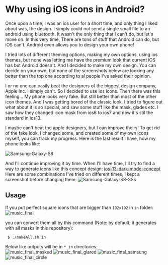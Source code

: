 # Why using iOS icons in Android?
Once upon a time, I was an ios user for a short time, and only thing I liked about was, the design. I simply could not send a single small file to an android using bluetooth. It wasn't the only thing that I can't do, but let's move on. In this very time, There are tons of stuff that Android can do, but iOS can't. Android even allows you to design your own phone!

I tried lots of different theming options, making my own options, using ios themes, but none was letting me have the premium look that current iOS has but Android doesn't. And I decided to make my own design. You can decide on your own, but none of the screenshots below are looking any better than the top one according to al people I've asked their opinion. 

I or no one can easily beat the designers of the biggest design company, Apple Inc. I simply can't. So I decided to use ios icons. Then there was this feeling... My phone looks very fake. But still better than most of the other icon themes. And I was getting bored of the classic look. I tried to figure out what about it is so special, and saw some stuff like the mask, glades etc. I saw how they changed icon mask from ios6 to ios7 and now it's stil the standard in ios13. 

I maybe can't beat the apple designers, but I can improve theirs! To get rid of the fake look, I changed some, and created some of my own icons myself, you can track my progress. Here is the last result I have, how my phone looks like:

![Samsung-Galaxy-S8](https://user-images.githubusercontent.com/9158844/65205951-a0d87280-da96-11e9-8b77-8ce742a8ce8c.png)

And I'll continue improving it by time. When I'll have time, I'll try to find a way to generate icons like this concept design: [ios-13-dark-mode-concept](https://user-images.githubusercontent.com/9158844/65207861-da5fac80-da9b-11e9-8bf0-134be6723c60.jpg)
<br>
Here are some combinations I've tried on different times, I kept a screenshot before changing them:
![Samsung-Galaxy-S8-SSs](https://user-images.githubusercontent.com/9158844/65205992-a8981700-da96-11e9-9fae-013d0f5969bb.png)

## Usage
 If you put perfect square icons that are bigger than `192x192` in `in` folder:
 <br>
 ![music_final](https://user-images.githubusercontent.com/9158844/65207736-57d6ed00-da9b-11e9-8dc5-b4facbfbe27b.png)


 
 you can convert them all by this command (Note: by default, it generates with all masks in this repository):
     
     $ ./makeAll.sh in
 
 Below like outputs will be in `*_in` directories:
 <br>
 ![music_final_masked](https://user-images.githubusercontent.com/9158844/65207749-6de4ad80-da9b-11e9-9591-11c1ed094c93.png)
 ![music_final_glared](https://user-images.githubusercontent.com/9158844/65208001-61ad2000-da9c-11e9-83fe-9313bec02a15.png)
![music_final_samsung](https://user-images.githubusercontent.com/9158844/65208097-9faa4400-da9c-11e9-87a8-9c176b270175.png)
![music_final_circle](https://user-images.githubusercontent.com/9158844/65208112-b18be700-da9c-11e9-9d29-c2905dc7807c.png)
